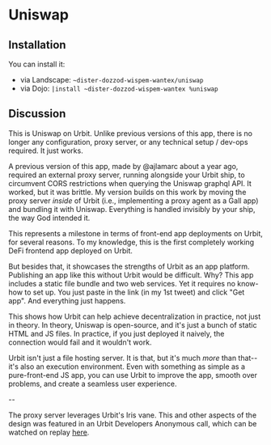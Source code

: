 # Uniswap

## Installation

You can install it:
- via Landscape: `~dister-dozzod-wispem-wantex/uniswap`
- via Dojo: `|install ~dister-dozzod-wispem-wantex %uniswap`

## Discussion

This is Uniswap on Urbit.  Unlike previous versions of this app, there is no longer any configuration, proxy server, or any technical setup / dev-ops required. It just works.

A previous version of this app, made by @ajlamarc about a year ago, required an external proxy server, running alongside your Urbit ship, to circumvent CORS restrictions when querying the Uniswap graphql API.  It worked, but it was brittle.  My version builds on this work by moving the proxy server *inside* of Urbit (i.e., implementing a proxy agent as a Gall app) and bundling it with Uniswap.  Everything is handled invisibly by your ship, the way God intended it.

This represents a milestone in terms of front-end app deployments on Urbit, for several reasons.  To my knowledge, this is the first completely working DeFi frontend app deployed on Urbit.

But besides that, it showcases the strengths of Urbit as an app platform.  Publishing an app like this without Urbit would be difficult.  Why?  This app includes a static file bundle and two web services. Yet it requires no know-how to set up. You just paste in the link (in my 1st tweet) and click "Get app". And everything just happens.

This shows how Urbit can help achieve decentralization in practice, not just in theory.  In theory, Uniswap is open-source, and it's just a bunch of static HTML and JS files.  In practice, if you just deployed it naively, the connection would fail and it wouldn't work.

Urbit isn't just a file hosting server. It is that, but it's much *more* than that-- it's also an execution environment.  Even with something as simple as a pure-front-end JS app, you can use Urbit to improve the app, smooth over problems, and create a seamless user experience.

--

The proxy server leverages Urbit's Iris vane.  This and other aspects of the design was featured in an Urbit Developers Anonymous call, which can be watched on replay [here](https://twitter.com/urbitfoundation/status/1783195104083390641).

